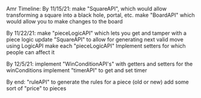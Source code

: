 Amr Timeline:
By 11/15/21:
make "SquareAPI", which would allow transforming a square into a black hole, portal, etc.
make "BoardAPI" which would allow you to make changes to the board

By 11/22/21:
make "pieceLogicAPI" which lets you get and tamper with a piece logic
update "SquareAPI" to allow for generating next valid move using LogicAPI
make each "pieceLogicAPI" Implement setters for which people can affect it


By 12/5/21:
implement "WinConditionAPI's" with getters and setters for the winConditions
implement "timerAPI" to get and set timer


By end:
"ruleAPI" to generate the rules for a piece (old or new)
add some sort of "price" to pieces